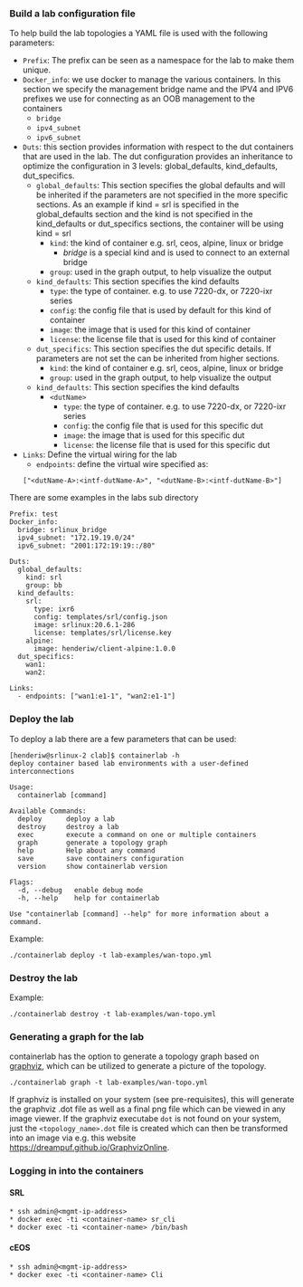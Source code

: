 ### Build a lab configuration file

To help build the lab topologies a YAML file is used with the following parameters:

* `Prefix`: The prefix can be seen as a namespace for the lab to make them unique.
* `Docker_info`: we use docker to manage the various containers. In this section we specify the management bridge name and the IPV4 and IPV6 prefixes we use for connecting as an OOB management to the containers
	* `bridge`
	* `ipv4_subnet`
	* `ipv6_subnet`
* `Duts`: this section provides information with respect to the dut containers that are used in the lab. The dut configuration provides an inheritance to optimize the configuration in 3 levels: global_defaults, kind_defaults, dut_specifics.
	*  	`global_defaults`: This section specifies the global defaults and will be inherited if the parameters are not specified in the more specific sections. As an example if kind = srl is specified in the global_defaults section and the kind is not specified in the kind_defaults or dut_specifics sections, the container will be using kind = srl
		* `kind`: the kind of container e.g. srl, ceos, alpine, linux or bridge
			* *bridge* is a special kind and is used to connect to an external bridge
		* `group`: used in the graph output, to help visualize the output
	* `kind_defaults`: This section specifies the kind defaults
		* `type`: the type of container. e.g. to use 7220-dx, or 7220-ixr series
		* `config`: the config file that is used by default for this kind of container
		* `image`: the image that is used for this kind of container
		* `license`: the license file that is used for this kind of container
	* `dut_specifics`: This section specifies the dut specific details. If parameters are not set the can be inherited from higher sections.
		* 	`kind`: the kind of container e.g. srl, ceos, alpine, linux or bridge
		*  `group`: used in the graph output, to help visualize the output
	* `kind_defaults`: This section specifies the kind defaults
		* `<dutName>`
			* `type`: the type of container. e.g. to use 7220-dx, or 7220-ixr series
			* `config`: the config file that is used for this specific dut
			* `image`: the image that is used for this specific dut
			* `license`: the license file that is used for this specific dut
* `Links`: Define the virtual wiring for the lab
	* `endpoints`: define the virtual wire specified as: 
	```
	["<dutName-A>:<intf-dutName-A>", "<dutName-B>:<intf-dutName-B>"]
	```

There are some examples in the labs sub directory

```
Prefix: test
Docker_info: 
  bridge: srlinux_bridge
  ipv4_subnet: "172.19.19.0/24"
  ipv6_subnet: "2001:172:19:19::/80"

Duts:
  global_defaults:
    kind: srl
    group: bb
  kind_defaults:
    srl:
      type: ixr6
      config: templates/srl/config.json
      image: srlinux:20.6.1-286
      license: templates/srl/license.key
    alpine:
      image: henderiw/client-alpine:1.0.0
  dut_specifics:
    wan1: 
    wan2: 

Links:
  - endpoints: ["wan1:e1-1", "wan2:e1-1"]
```

### Deploy the lab

To deploy a lab there are a few parameters that can be used:

```
[henderiw@srlinux-2 clab]$ containerlab -h
deploy container based lab environments with a user-defined interconnections

Usage:
  containerlab [command]

Available Commands:
  deploy      deploy a lab
  destroy     destroy a lab
  exec        execute a command on one or multiple containers
  graph       generate a topology graph
  help        Help about any command
  save        save containers configuration
  version     show containerlab version

Flags:
  -d, --debug   enable debug mode
  -h, --help    help for containerlab

Use "containerlab [command] --help" for more information about a command.
```

Example:

```
./containerlab deploy -t lab-examples/wan-topo.yml 
```

### Destroy the lab

Example:

```
./containerlab destroy -t lab-examples/wan-topo.yml
```

### Generating a graph for the lab

containerlab has the option to generate a topology graph based on [graphviz](https://graphviz.org), which can be utilized to generate a picture of the topology.

```
./containerlab graph -t lab-examples/wan-topo.yml
```

If graphviz is installed on your system (see pre-requisites), this will generate the graphviz .dot file as well as a final png file which can be viewed in any image viewer.
If the graphviz executabe `dot` is not found on your system, just the `<topology_name>.dot` file is created which can then be transformed into an image via e.g. this website https://dreampuf.github.io/GraphvizOnline.


### Logging in into the containers

#### SRL

```
* ssh admin@<mgmt-ip-address>
* docker exec -ti <container-name> sr_cli
* docker exec -ti <container-name> /bin/bash
```
#### cEOS

```
* ssh admin@<mgmt-ip-address>
* docker exec -ti <container-name> Cli
```